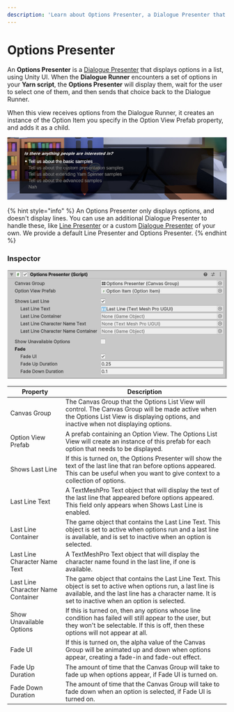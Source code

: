 ```yaml
---
description: 'Learn about Options Presenter, a Dialogue Presenter that shows options in a list.'
---
```


# Options Presenter


An **Options Presenter** is a [Dialogue Presenter](./) that displays options in a list, using Unity UI. When the **Dialogue Runner** encounters a set of options in your **Yarn script**, the **Options Presenter** will display them, wait for the user to select one of them, and then sends that choice back to the Dialogue Runner.

When this view receives options from the Dialogue Runner, it creates an instance of the Option Item you specify in the Option View Prefab property, and adds it as a child.

![An Options Presenter.](/.gitbook/assets/options-presenter.jpg)

{% hint style="info" %}
An Options Presenter only displays options, and doesn't display lines. You can use an additional Dialogue Presenter to handle these, like [Line Presenter](./line-presenter.md) or a custom [Dialogue Presenter](./custom-dialogue-views.md) of your own. We provide a default Line Presenter and Options Presenter.
{% endhint %}

### Inspector

![The Inspector for an Options Presenter.](/.gitbook/assets/options-presenter-inspector.png)

| Property                           | Description                                                                                                                                                                                                          |
| ---------------------------------- | -------------------------------------------------------------------------------------------------------------------------------------------------------------------------------------------------------------------- |
| Canvas Group                       | The Canvas Group that the Options List View will control. The Canvas Group will be made active when the Options List View is displaying options, and inactive when not displaying options.                           |
| Option View Prefab                 | A prefab containing an Option View. The Options List View will create an instance of this prefab for each option that needs to be displayed.                                                                         |
| Shows Last Line                    | If this is turned on, the Options Presenter will show the text of the last line that ran before options appeared. This can be useful when you want to give context to a collection of options.                       |
| Last Line Text                     | A TextMeshPro Text object that will display the text of the last line that appeared before options appeared. This field only appears when Shows Last Line is enabled.                                                |
| Last Line Container                | The game object that contains the Last Line Text. This object is set to active when options run and a last line is available, and is set to inactive when an option is selected.                                     |
| Last Line Character Name Text      | A TextMeshPro Text object that will display the character name found in the last line, if one is available.                                                                                                          |
| Last Line Character Name Container | The game object that contains the Last Line Text. This object is set to active when options run, a last line is available, and the last line has a character name. It is set to inactive when an option is selected. |
| Show Unavailable Options           | If this is turned on, then any options whose line condition has failed will still appear to the user, but they won't be selectable. If this is off, then these options will not appear at all.                       |
| Fade UI                            | If this is turned on, the alpha value of the Canvas Group will be animated up and down when options appear, creating a fade-in and fade-out effect.                                                                  |
| Fade Up Duration                   | The amount of time that the Canvas Group will take to fade up when options appear, if Fade UI is turned on.                                                                                                          |
| Fade Down Duration                 | The amount of time that the Canvas Group will take to fade down when an option is selected, if Fade UI is turned on.                                                                                                 |
